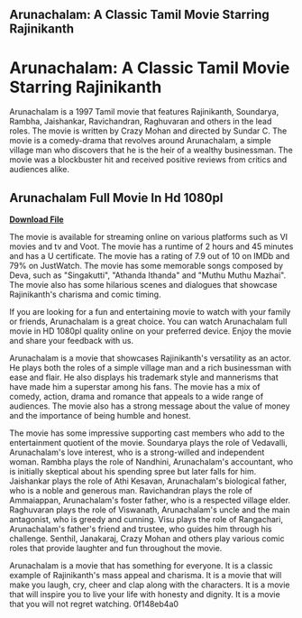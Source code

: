 ## Arunachalam: A Classic Tamil Movie Starring Rajinikanth

  
# Arunachalam: A Classic Tamil Movie Starring Rajinikanth
 
Arunachalam is a 1997 Tamil movie that features Rajinikanth, Soundarya, Rambha, Jaishankar, Ravichandran, Raghuvaran and others in the lead roles. The movie is written by Crazy Mohan and directed by Sundar C. The movie is a comedy-drama that revolves around Arunachalam, a simple village man who discovers that he is the heir of a wealthy businessman. The movie was a blockbuster hit and received positive reviews from critics and audiences alike.
 
## Arunachalam Full Movie In Hd 1080pl


[**Download File**](https://www.google.com/url?q=https%3A%2F%2Furlgoal.com%2F2tKfhd&sa=D&sntz=1&usg=AOvVaw2WN1LB9lt5GKM4p8t1ZgD3)

 
The movie is available for streaming online on various platforms such as VI movies and tv and Voot. The movie has a runtime of 2 hours and 45 minutes and has a U certificate. The movie has a rating of 7.9 out of 10 on IMDb and 79% on JustWatch. The movie has some memorable songs composed by Deva, such as "Singakutti", "Athanda Ithanda" and "Muthu Muthu Mazhai". The movie also has some hilarious scenes and dialogues that showcase Rajinikanth's charisma and comic timing.
 
If you are looking for a fun and entertaining movie to watch with your family or friends, Arunachalam is a great choice. You can watch Arunachalam full movie in HD 1080pl quality online on your preferred device. Enjoy the movie and share your feedback with us.
  
Arunachalam is a movie that showcases Rajinikanth's versatility as an actor. He plays both the roles of a simple village man and a rich businessman with ease and flair. He also displays his trademark style and mannerisms that have made him a superstar among his fans. The movie has a mix of comedy, action, drama and romance that appeals to a wide range of audiences. The movie also has a strong message about the value of money and the importance of being humble and honest.
 
The movie has some impressive supporting cast members who add to the entertainment quotient of the movie. Soundarya plays the role of Vedavalli, Arunachalam's love interest, who is a strong-willed and independent woman. Rambha plays the role of Nandhini, Arunachalam's accountant, who is initially skeptical about his spending spree but later falls for him. Jaishankar plays the role of Athi Kesavan, Arunachalam's biological father, who is a noble and generous man. Ravichandran plays the role of Ammaiappan, Arunachalam's foster father, who is a respected village elder. Raghuvaran plays the role of Viswanath, Arunachalam's uncle and the main antagonist, who is greedy and cunning. Visu plays the role of Rangachari, Arunachalam's father's friend and trustee, who guides him through his challenge. Senthil, Janakaraj, Crazy Mohan and others play various comic roles that provide laughter and fun throughout the movie.
 
Arunachalam is a movie that has something for everyone. It is a classic example of Rajinikanth's mass appeal and charisma. It is a movie that will make you laugh, cry, cheer and clap along with the characters. It is a movie that will inspire you to live your life with honesty and dignity. It is a movie that you will not regret watching.
 0f148eb4a0
